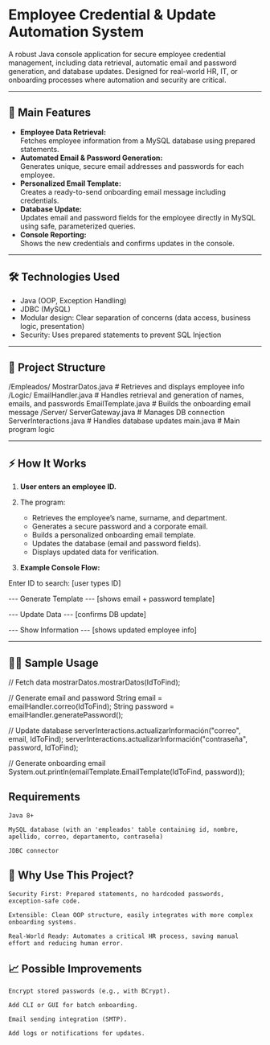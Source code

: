 # Employee Credential & Update Automation System

A robust Java console application for secure employee credential management, including data retrieval, automatic email and password generation, and database updates. Designed for real-world HR, IT, or onboarding processes where automation and security are critical.

---

## 🚀 Main Features

- **Employee Data Retrieval:**  
  Fetches employee information from a MySQL database using prepared statements.
- **Automated Email & Password Generation:**  
  Generates unique, secure email addresses and passwords for each employee.
- **Personalized Email Template:**  
  Creates a ready-to-send onboarding email message including credentials.
- **Database Update:**  
  Updates email and password fields for the employee directly in MySQL using safe, parameterized queries.
- **Console Reporting:**  
  Shows the new credentials and confirms updates in the console.

---

## 🛠️ Technologies Used

- Java (OOP, Exception Handling)
- JDBC (MySQL)
- Modular design: Clear separation of concerns (data access, business logic, presentation)
- Security: Uses prepared statements to prevent SQL Injection

---

## 📝 Project Structure

/Empleados/
MostrarDatos.java # Retrieves and displays employee info
/Logic/
EmailHandler.java # Handles retrieval and generation of names, emails, and passwords
EmailTemplate.java # Builds the onboarding email message
/Server/
ServerGateway.java # Manages DB connection
ServerInteractions.java # Handles database updates
main.java # Main program logic


---

## ⚡ How It Works

1. **User enters an employee ID.**
2. The program:
   - Retrieves the employee’s name, surname, and department.
   - Generates a secure password and a corporate email.
   - Builds a personalized onboarding email template.
   - Updates the database (email and password fields).
   - Displays updated data for verification.

3. **Example Console Flow:**

Enter ID to search:
[user types ID]

--- Generate Template ---
[shows email + password template]

--- Update Data ---
[confirms DB update]

--- Show Information ---
[shows updated employee info]


---

## 🧑‍💻 Sample Usage

// Fetch data
mostrarDatos.mostrarDatos(IdToFind);

// Generate email and password
String email = emailHandler.correo(IdToFind);
String password = emailHandler.generatePassword();

// Update database
serverInteractions.actualizarInformación("correo", email, IdToFind);
serverInteractions.actualizarInformación("contraseña", password, IdToFind);

// Generate onboarding email
System.out.println(emailTemplate.EmailTemplate(IdToFind, password));

 ## Requirements

    Java 8+

    MySQL database (with an 'empleados' table containing id, nombre, apellido, correo, departamento, contraseña)

    JDBC connector

## 🌟 Why Use This Project?

    Security First: Prepared statements, no hardcoded passwords, exception-safe code.

    Extensible: Clean OOP structure, easily integrates with more complex onboarding systems.

    Real-World Ready: Automates a critical HR process, saving manual effort and reducing human error.

## 📈 Possible Improvements

    Encrypt stored passwords (e.g., with BCrypt).

    Add CLI or GUI for batch onboarding.

    Email sending integration (SMTP).

    Add logs or notifications for updates.